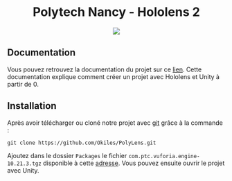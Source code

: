 <div align=center>
  <h1>Polytech Nancy - Hololens 2</h1>
  <img src="https://skillicons.dev/icons?i=cs,unity,visualstudio">
</div>

## Documentation

Vous pouvez retrouvez la documentation du projet sur ce [lien](https://washifr.github.io/PolyLens-Doc/). Cette documentation explique comment créer un projet avec Hololens et Unity à partir de 0.

## Installation

Après avoir télécharger ou cloné notre projet avec [git](https://git-scm.com/) grâce à la commande :

```git
git clone https://github.com/Okiles/PolyLens.git
```

Ajoutez dans le dossier `Packages` le fichier `com.ptc.vuforia.engine-10.21.3.tgz` disponible à cette [adresse](https://mega.nz/file/z5ZnRCJB#CNE9upLpB8sef3sR_zjj8BwyJHtrOVZrD_4OX0f0hPo). Vous pouvez ensuite ouvrir le projet avec Unity.
